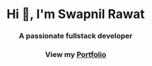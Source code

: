 <h1 align="center">Hi 👋, I'm Swapnil Rawat</h1>
<h3 align="center">A passionate fullstack developer</h3>
<h3 align="center">View my <a href="swapnilrawat.000webhost.com">Portfolio</a></h3>


